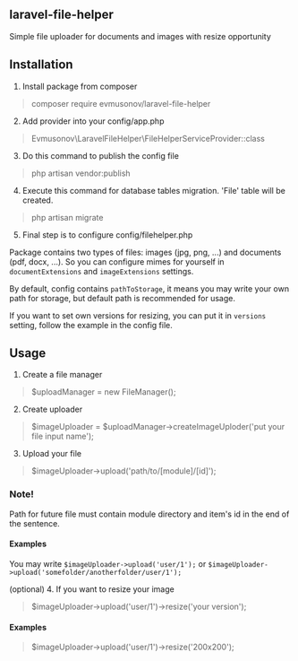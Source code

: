 ## laravel-file-helper
Simple file uploader for documents and images with resize opportunity

## Installation
1. Install package from composer
> composer require evmusonov/laravel-file-helper
2. Add provider into your config/app.php
> Evmusonov\LaravelFileHelper\FileHelperServiceProvider::class
3. Do this command to publish the config file
> php artisan vendor:publish
4. Execute this command for database tables migration. 'File' table will be created.
> php artisan migrate
5. Final step is to configure config/filehelper.php

Package contains two types of files: images (jpg, png, ...) and documents (pdf, docx, ...). So you can configure mimes for yourself in `documentExtensions` and `imageExtensions` settings. 

By default, config contains `pathToStorage`, it means you may write your own path for storage, but default path is recommended for usage.

If you want to set own versions for resizing, you can put it in `versions` setting, follow the example in the config file.

## Usage
1. Create a file manager
> $uploadManager = new FileManager();
2. Create uploader
> $imageUploader = $uploadManager->createImageUploder('put your file input name');
3. Upload your file
> $imageUploader->upload('path/to/[module]/[id]');
### Note!
Path for future file must contain module directory and item's id in the end of the sentence.
#### Examples
You may write `$imageUploader->upload('user/1');` or `$imageUploader->upload('somefolder/anotherfolder/user/1');`

(optional) 4. If you want to resize your image
> $imageUploader->upload('user/1')->resize('your version');
#### Examples
> $imageUploader->upload('user/1')->resize('200x200');
